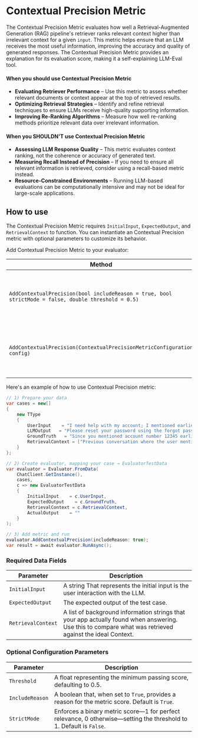 # Contextual Precision Metric

The Contextual Precision Metric evaluates how well a Retrieval-Augmented Generation (RAG) pipeline's retriever ranks relevant context higher than irrelevant context for a given `input`. This metric helps ensure that an LLM receives the most useful information, improving the accuracy and quality of generated responses. The Contextual Precision Metric provides an explanation for its evaluation score, making it a self-explaining LLM-Eval tool.

#### When you should use Contextual Precision Metric

- **Evaluating Retriever Performance** – Use this metric to assess whether relevant documents or context appear at the top of retrieved results.
- **Optimizing Retrieval Strategies** – Identify and refine retrieval techniques to ensure LLMs receive high-quality supporting information.
- **Improving Re-Ranking Algorithms** – Measure how well re-ranking methods prioritize relevant data over irrelevant information.

#### When you SHOULDN'T use Contextual Precision Metric

- **Assessing LLM Response Quality** – This metric evaluates context ranking, not the coherence or accuracy of generated text.
- **Measuring Recall Instead of Precision** – If you need to ensure all relevant information is retrieved, consider using a recall-based metric instead.
- **Resource-Constrained Environments** – Running LLM-based evaluations can be computationally intensive and may not be ideal for large-scale applications.

## How to use

The Contextual Precision Metric requires `InitialInput`, `ExpectedOutput`, and `RetrievalContext` to function. You can instantiate an Contextual Precision metric with optional parameters to customize its behavior.

Add Contextual Precision Metric to your evaluator:

| Method                                                                                               | Description                                                           |
| ---------------------------------------------------------------------------------------------------- | --------------------------------------------------------------------- |
| `AddContextualPrecision(bool includeReason = true, bool strictMode = false, double threshold = 0.5)` | Creates the Contextual Precision metric and adds it to the evaluator. |
| `AddContextualPrecision(ContextualPrecisionMetricConfiguration config)`                              | Creates the Contextual Precision metric and adds it to the evaluator. |

Here's an example of how to use Contextual Precision metric:

```csharp
// 1) Prepare your data
var cases = new[]
{
    new TType
    {
        UserInput    = "I need help with my account; I mentioned earlier that my account number is 12345, but I cannot log in.",
        LLMOutput   = "Please reset your password using the forgot password link.",
        GroundTruth   = "Since you mentioned account number 12345 earlier and stated you're having trouble logging in, please try resetting your password using the 'Forgot Password' link. If the issue persists, let me escalate your ticket for further assistance.",
        RetrievalContext = ["Previous conversation where the user mentioned account number 12345 and issues with logging in."]
    }
};

// 2) Create evaluator, mapping your case → EvaluatorTestData
var evaluator = Evaluator.FromData(
    ChatClient.GetInstance(),
    cases,
    c => new EvaluatorTestData
    {
        InitialInput    = c.UserInput,
        ExpectedOutput    = c.GroundTruth,
        RetrievalContext = c.RetrievalContext,
        ActualOutput    = ""
    }
);

// 3) Add metric and run
evaluator.AddContextualPrecision(includeReason: true);
var result = await evaluator.RunAsync();
```

### Required Data Fields

| Parameter          | Description                                                                                                                                             |
| ------------------ | ------------------------------------------------------------------------------------------------------------------------------------------------------- |
| `InitialInput`     | A string That represents the initial input is the user interaction with the LLM.                                                                        |
| `ExpectedOutput`   | The expected output of the test case.                                                                                                                   |
| `RetrievalContext` | A list of background information strings that your app actually found when answering. Use this to compare what was retrieved against the ideal Context. |

### Optional Configuration Parameters

| Parameter       | Description                                                                                                         |
| --------------- | ------------------------------------------------------------------------------------------------------------------- |
| `Threshold`     | A float representing the minimum passing score, defaulting to 0.5.                                                  |
| `IncludeReason` | A boolean that, when set to `True`, provides a reason for the metric score. Default is `True`.                      |
| `StrictMode`    | Enforces a binary metric score—1 for perfect relevance, 0 otherwise—setting the threshold to 1. Default is `False`. |
